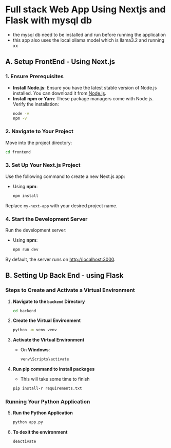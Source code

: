# Full stack Web App Using Nextjs and Flask with mysql db
- the mysql db need to be installed and run before running the application
- this app also uses the local ollama model which is llama3.2 and running xx

## A. Setup FrontEnd - Using Next.js

### 1. Ensure Prerequisites

- **Install Node.js**: Ensure you have the latest stable version of Node.js installed. You can download it from [Node.js](https://nodejs.org).
- **Install npm or Yarn**: These package managers come with Node.js. Verify the installation:
  ```bash
  node -v
  npm -v
  ```
### 2. Navigate to Your Project

Move into the project directory:
```bash
cd frontend
```
### 3. Set Up Your Next.js Project

Use the following command to create a new Next.js app:

- Using **npm**:
  ```bash
  npm install
  ```
Replace `my-next-app` with your desired project name.

### 4. Start the Development Server

Run the development server:

- Using **npm**:
  ```bash
  npm run dev
  ```

By default, the server runs on [http://localhost:3000](http://localhost:3000).

## B. Setting Up Back End - using Flask 

### Steps to Create and Activate a Virtual Environment

1. **Navigate to the `backend` Directory**  
   ```bash
   cd backend
   ```

2. **Create the Virtual Environment**  
   ```bash
   python -m venv venv
   ```

3. **Activate the Virtual Environment**  
   - On **Windows**:  
     ```bash
     venv\Scripts\activate
     ```
4. **Run pip command to install packages**
    - This will take some time to finish
   ```bash
   pip install-r requirements.txt
   ```
### Running Your Python Application

5. **Run the Python Application**  
   ```bash
   python app.py
   ```
6. **To dexit the environment**  
   ```bash
   deactivate
   ```
